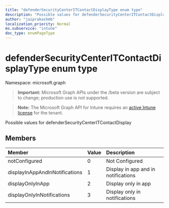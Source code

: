 ```yaml
---
title: "defenderSecurityCenterITContactDisplayType enum type"
description: "Possible values for defenderSecurityCenterITContactDisplay"
author: "jaiprakashmb"
localization_priority: Normal
ms.subservice: "intune"
doc_type: enumPageType
---
```


# defenderSecurityCenterITContactDisplayType enum type

Namespace: microsoft.graph
> **Important:** Microsoft Graph APIs under the /beta version are subject to change; production use is not supported.

> **Note:** The Microsoft Graph API for Intune requires an [active Intune license](https://go.microsoft.com/fwlink/?linkid=839381) for the tenant.


Possible values for defenderSecurityCenterITContactDisplay

## Members
|Member|Value|Description|
|:---|:---|:---|
|notConfigured|0|Not Configured|
|displayInAppAndInNotifications|1|Display in app and in notifications|
|displayOnlyInApp|2|Display only in app|
|displayOnlyInNotifications|3|Display only in notifications|
